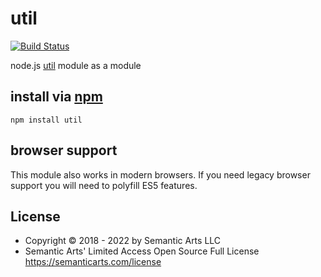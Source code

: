 # util

[![Build Status](https://travis-ci.org/defunctzombie/node-util.png?branch=master)](https://travis-ci.org/defunctzombie/node-util)

node.js [util](http://nodejs.org/api/util.html) module as a module

## install via [npm](npmjs.org)

```shell
npm install util
```

## browser support

This module also works in modern browsers. If you need legacy browser support you will need to polyfill ES5 features.

## License

- Copyright © 2018 - 2022 by Semantic Arts LLC
- Semantic Arts' Limited Access Open Source Full License https://semanticarts.com/license
